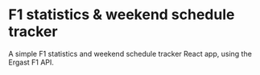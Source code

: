 # F1 statistics & weekend schedule tracker

A simple F1 statistics and weekend schedule tracker React app, using the Ergast F1 API.